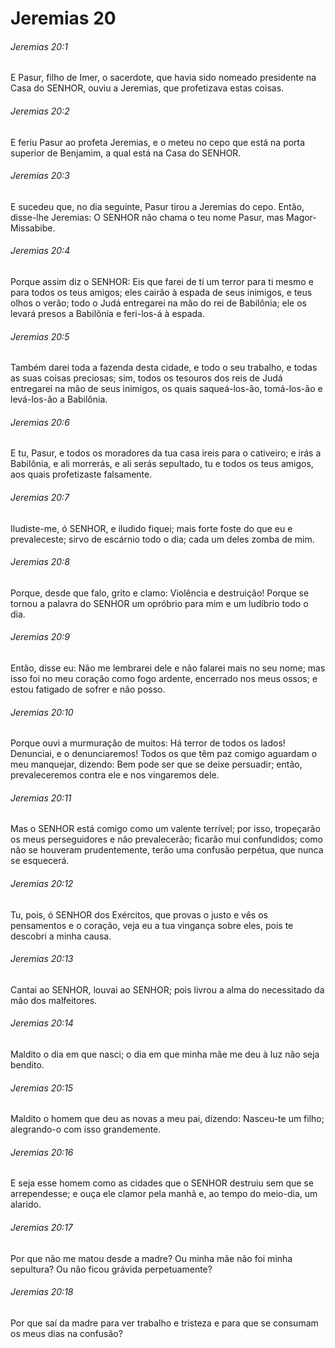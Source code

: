 # Jeremias 20

###### Jeremias 20:1

E Pasur, filho de Imer, o sacerdote, que havia sido nomeado presidente na Casa do SENHOR, ouviu a Jeremias, que profetizava estas coisas.

###### Jeremias 20:2

E feriu Pasur ao profeta Jeremias, e o meteu no cepo que está na porta superior de Benjamim, a qual está na Casa do SENHOR.

###### Jeremias 20:3

E sucedeu que, no dia seguinte, Pasur tirou a Jeremias do cepo. Então, disse-lhe Jeremias: O SENHOR não chama o teu nome Pasur, mas Magor-Missabibe.

###### Jeremias 20:4

Porque assim diz o SENHOR: Eis que farei de ti um terror para ti mesmo e para todos os teus amigos; eles cairão à espada de seus inimigos, e teus olhos o verão; todo o Judá entregarei na mão do rei de Babilônia; ele os levará presos a Babilônia e feri-los-á à espada.

###### Jeremias 20:5

Também darei toda a fazenda desta cidade, e todo o seu trabalho, e todas as suas coisas preciosas; sim, todos os tesouros dos reis de Judá entregarei na mão de seus inimigos, os quais saqueá-los-ão, tomá-los-ão e levá-los-ão a Babilônia.

###### Jeremias 20:6

E tu, Pasur, e todos os moradores da tua casa ireis para o cativeiro; e irás a Babilônia, e ali morrerás, e ali serás sepultado, tu e todos os teus amigos, aos quais profetizaste falsamente.

###### Jeremias 20:7

Iludiste-me, ó SENHOR, e iludido fiquei; mais forte foste do que eu e prevaleceste; sirvo de escárnio todo o dia; cada um deles zomba de mim.

###### Jeremias 20:8

Porque, desde que falo, grito e clamo: Violência e destruição! Porque se tornou a palavra do SENHOR um opróbrio para mim e um ludíbrio todo o dia.

###### Jeremias 20:9

Então, disse eu: Não me lembrarei dele e não falarei mais no seu nome; mas isso foi no meu coração como fogo ardente, encerrado nos meus ossos; e estou fatigado de sofrer e não posso.

###### Jeremias 20:10

Porque ouvi a murmuração de muitos: Há terror de todos os lados! Denunciai, e o denunciaremos! Todos os que têm paz comigo aguardam o meu manquejar, dizendo: Bem pode ser que se deixe persuadir; então, prevaleceremos contra ele e nos vingaremos dele.

###### Jeremias 20:11

Mas o SENHOR está comigo como um valente terrível; por isso, tropeçarão os meus perseguidores e não prevalecerão; ficarão mui confundidos; como não se houveram prudentemente, terão uma confusão perpétua, que nunca se esquecerá.

###### Jeremias 20:12

Tu, pois, ó SENHOR dos Exércitos, que provas o justo e vês os pensamentos e o coração, veja eu a tua vingança sobre eles, pois te descobri a minha causa.

###### Jeremias 20:13

Cantai ao SENHOR, louvai ao SENHOR; pois livrou a alma do necessitado da mão dos malfeitores.

###### Jeremias 20:14

Maldito o dia em que nasci; o dia em que minha mãe me deu à luz não seja bendito.

###### Jeremias 20:15

Maldito o homem que deu as novas a meu pai, dizendo: Nasceu-te um filho; alegrando-o com isso grandemente.

###### Jeremias 20:16

E seja esse homem como as cidades que o SENHOR destruiu sem que se arrependesse; e ouça ele clamor pela manhã e, ao tempo do meio-dia, um alarido.

###### Jeremias 20:17

Por que não me matou desde a madre? Ou minha mãe não foi minha sepultura? Ou não ficou grávida perpetuamente?

###### Jeremias 20:18

Por que saí da madre para ver trabalho e tristeza e para que se consumam os meus dias na confusão?

